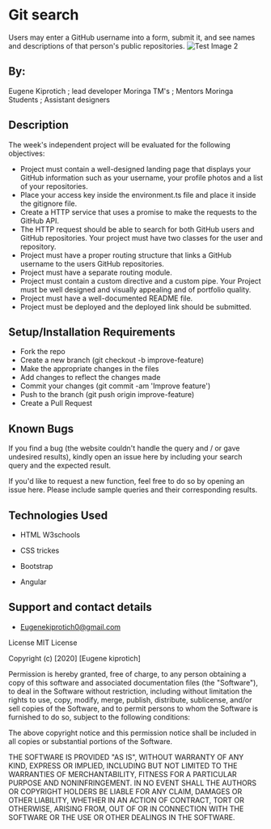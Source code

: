 # Git search
Users may enter a GitHub username into a form, submit it, and see names and descriptions of that person's public repositories.
![Test Image 2](src\assets\github.PNG”)



## By:
Eugene Kiprotich ; lead developer
Moringa TM's ; Mentors
Moringa Students ; Assistant designers
## Description 

The week's independent project will be evaluated for the following objectives:

* Project must contain a well-designed landing page that displays your GitHub information such as your username, your profile photos and a list of your repositories.
* Place your access key inside the environment.ts file and place it inside the gitignore file.
* Create a HTTP service that uses a promise to make the requests to the GitHub API.
* The HTTP request should be able to search for both GitHub users and GitHub repositories. Your project must have two classes for the user and repository.
* Project must have a proper routing structure that links a GitHub username to the users GitHub repositories.
* Project must have a separate routing module.
* Project must contain a custom directive and a custom pipe. Your Project must be well designed and visually appealing and of portfolio quality.
* Project must have a well-documented README file.
* Project must be deployed and the deployed link should be submitted.
## Setup/Installation Requirements
* Fork the repo
* Create a new branch (git checkout -b improve-feature)
* Make the appropriate changes in the files
* Add changes to reflect the changes made
* Commit your changes (git commit -am 'Improve feature')
* Push to the branch (git push origin improve-feature)
* Create a Pull Request
## Known Bugs
If you find a bug (the website couldn't handle the query and / or gave undesired results), kindly open an issue here by including your search query and the expected result.

If you'd like to request a new function, feel free to do so by opening an issue here. Please include sample queries and their corresponding results.


## Technologies Used
* HTML W3schools

* CSS trickes

* Bootstrap

* Angular

## Support and contact details
* Eugenekiprotich0@gmail.com

License
MIT License

Copyright (c) [2020] [Eugene kiprotich]

Permission is hereby granted, free of charge, to any person obtaining a copy of this software and associated documentation files (the "Software"), to deal in the Software without restriction, including without limitation the rights to use, copy, modify, merge, publish, distribute, sublicense, and/or sell copies of the Software, and to permit persons to whom the Software is furnished to do so, subject to the following conditions:

The above copyright notice and this permission notice shall be included in all copies or substantial portions of the Software.

THE SOFTWARE IS PROVIDED "AS IS", WITHOUT WARRANTY OF ANY KIND, EXPRESS OR IMPLIED, INCLUDING BUT NOT LIMITED TO THE WARRANTIES OF MERCHANTABILITY, FITNESS FOR A PARTICULAR PURPOSE AND NONINFRINGEMENT. IN NO EVENT SHALL THE AUTHORS OR COPYRIGHT HOLDERS BE LIABLE FOR ANY CLAIM, DAMAGES OR OTHER LIABILITY, WHETHER IN AN ACTION OF CONTRACT, TORT OR OTHERWISE, ARISING FROM, OUT OF OR IN CONNECTION WITH THE SOFTWARE OR THE USE OR OTHER DEALINGS IN THE SOFTWARE.
